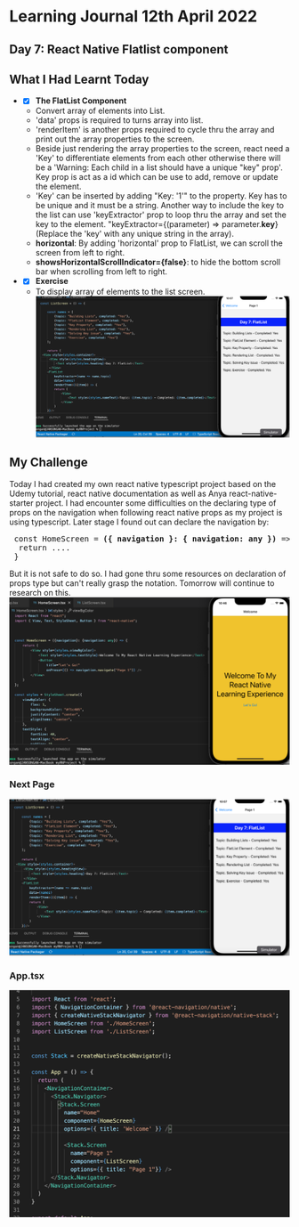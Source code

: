 # Learning Journal 12th April 2022
## Day 7: React Native Flatlist component
## What I Had Learnt Today
* - [x] **The FlatList Component**
  * Convert array of elements into List.
  * 'data' props is required to turns array into list. 
  * 'renderItem' is another props required to cycle thru the array and print out the array properties to the screen.
  * Beside just rendering the array properties to the screen, react need a 'Key' to differentiate elements from each other otherwise there will be a 'Warning: Each child in a list should have a unique "key" prop'. Key prop is act as a id which can be use to add, remove or update the element.
  * 'Key' can be inserted by adding "Key: '1'" to the property. Key has to be unique and it must be a string. Another way to include the key to the list can use 'keyExtractor' prop to loop thru the array and set the key to the element. "keyExtractor={(parameter) => parameter.**key**} (Replace the 'key' with any unique string in the array).
  * **horizontal**: By adding 'horizontal' prop to FlatList, we can scroll the screen from left to right.
  * **showsHorizontalScrollIndicator={false}**: to hide the bottom scroll bar when scrolling from left to right.
* - [x] **Exercise**
  * To display array of elements to the list screen.
![alt text](https://github.com/janson-gan/react-native-training/blob/main/images/Screenshot%202022-04-12%20at%2010.07.38%20PM.png)
## My Challenge
Today I had created my own react native typescript project based on the Udemy tutorial, react native documentation as well as Anya react-native-starter project. I had encounter some difficulties on the declaring type of props on the navigation when following react native props as my project is using typescript. Later stage I found out can declare the navigation by:
<pre>
 const HomeScreen = <b>({ navigation }: { navigation: any })</b> => {
  return ....
 }
</pre>
But it is not safe to do so. I had gone thru some resources on declaration of props type but can't really grasp the notation. Tomorrow will continue to research on this.
![alt text](https://github.com/janson-gan/react-native-training/blob/main/images/Screenshot%202022-04-12%20at%2010.46.05%20PM.png)
### Next Page
![alt text](https://github.com/janson-gan/react-native-training/blob/main/images/Screenshot%202022-04-12%20at%2010.07.38%20PM.png)
### App.tsx
![alt text](https://github.com/janson-gan/react-native-training/blob/main/images/Screenshot%202022-04-12%20at%2011.02.38%20PM.png)
